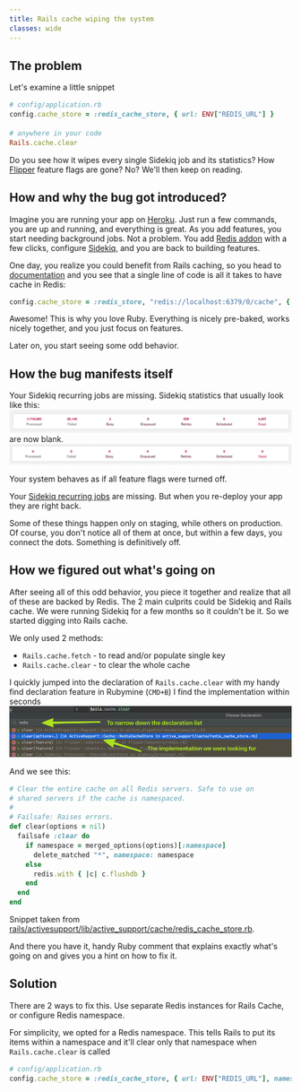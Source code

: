 ```yaml
---
title: Rails cache wiping the system
classes: wide
---
```


## The problem

Let's examine a little snippet

```ruby
# config/application.rb
config.cache_store = :redis_cache_store, { url: ENV["REDIS_URL"] }

# anywhere in your code
Rails.cache.clear
```

Do you see how it wipes every single Sidekiq job and its statistics?
How [Flipper](https://github.com/jnunemaker/flipper) feature flags are gone? No? We'll then keep on reading.

## How and why the bug got introduced?

Imagine you are running your app on [Heroku](https://www.heroku.com). Just run a few commands, you are up and running, and everything is great. As you add features, you start needing background jobs. Not a problem. You add [Redis addon](https://elements.heroku.com/addons/heroku-redis) with a few clicks, configure [Sidekiq](http://sidekiq.org), and you are back to building features.

One day, you realize you could benefit from Rails caching, so you head to [documentation](https://github.com/redis-store/redis-rails#usage) and you see that a single line of code is all it takes to have cache in Redis:

```ruby
config.cache_store = :redis_store, "redis://localhost:6379/0/cache", { expires_in: 90.minutes }
```

Awesome! This is why you love Ruby. Everything is nicely pre-baked, works nicely together, and you just focus on features.

Later on, you start seeing some odd behavior.

## How the bug manifests itself

Your Sidekiq recurring jobs are missing. Sidekiq statistics that usually look like this:
![sidekiq with statistics](/assets/rails-redis-cache-bug/sidekiq-with-statistics.png)
are now blank.
![sidekiq without statistics](/assets/rails-redis-cache-bug/sidekiq-without-statistics.png)

Your system behaves as if all feature flags were turned off.

Your [Sidekiq recurring jobs](https://github.com/Moove-it/sidekiq-scheduler) are missing. But when you re-deploy your app they are right back.

Some of these things happen only on staging, while others on production. Of course, you don't notice all of them at once, but within a few days, you connect the dots. Something is definitively off.

## How we figured out what's going on

After seeing all of this odd behavior, you piece it together and realize that all of these are backed by Redis. The 2 main culprits could be Sidekiq and Rails cache. We were running Sidekiq for a few months so it couldn't be it. So we started digging into Rails cache.

We only used 2 methods:
* `Rails.cache.fetch` - to read and/or populate single key
* `Rails.cache.clear` - to clear the whole cache


I quickly jumped into the declaration of `Rails.cache.clear` with my handy find declaration feature in Rubymine (`CMD+B`) I find the implementation within seconds
![Rubymine go to declaration](/assets/rails-redis-cache-bug/rubymine-go-to-declaration.png)

And we see this:
```ruby
# Clear the entire cache on all Redis servers. Safe to use on
# shared servers if the cache is namespaced.
#
# Failsafe: Raises errors.
def clear(options = nil)
  failsafe :clear do
    if namespace = merged_options(options)[:namespace]
      delete_matched "*", namespace: namespace
    else
      redis.with { |c| c.flushdb }
    end
  end
end
```
Snippet taken from [rails/activesupport/lib/active_support/cache/redis_cache_store.rb](https://github.com/rails/rails/blob/main/activesupport/lib/active_support/cache/redis_cache_store.rb#L307-L319).

And there you have it, handy Ruby comment that explains exactly what's going on and gives you a hint on how to fix it.

## Solution

There are 2 ways to fix this. Use separate Redis instances for Rails Cache, or configure Redis namespace.

For simplicity, we opted for a Redis namespace. This tells Rails to put its items within a namespace and it'll clear only that namespace when `Rails.cache.clear` is called

```ruby
# config/application.rb
config.cache_store = :redis_cache_store, { url: ENV["REDIS_URL"], namespace: "rails" }
```
